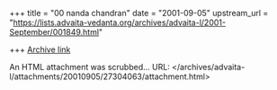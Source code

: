 +++
title = "00 nanda chandran"
date = "2001-09-05"
upstream_url = "https://lists.advaita-vedanta.org/archives/advaita-l/2001-September/001849.html"

+++
[Archive link](https://lists.advaita-vedanta.org/archives/advaita-l/2001-September/001849.html)

An HTML attachment was scrubbed...
URL: </archives/advaita-l/attachments/20010905/27304063/attachment.html>
